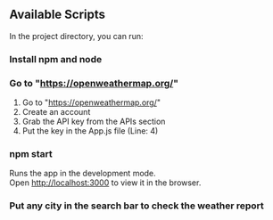 ## Available Scripts
In the project directory, you can run:

### Install npm and node

### Go to "https://openweathermap.org/"
1. Go to "https://openweathermap.org/"
2. Create an account
3. Grab the API key from the APIs section
4. Put the key in the App.js file (Line: 4)

### npm start

Runs the app in the development mode.<br />
Open [http://localhost:3000](http://localhost:3000) to view it in the browser.

### Put any city in the search bar to check the weather report
